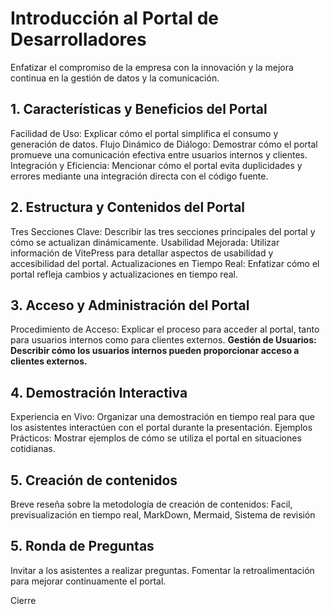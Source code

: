 # Introducción al Portal de Desarrolladores

Enfatizar el compromiso de la empresa con la innovación y la mejora continua en la gestión de datos y la comunicación.

## 1. Características y Beneficios del Portal

Facilidad de Uso: Explicar cómo el portal simplifica el consumo y generación de datos.
Flujo Dinámico de Diálogo: Demostrar cómo el portal promueve una comunicación efectiva entre usuarios internos y clientes.
Integración y Eficiencia: Mencionar cómo el portal evita duplicidades y errores mediante una integración directa con el código fuente.

## 2. Estructura y Contenidos del Portal

Tres Secciones Clave: Describir las tres secciones principales del portal y cómo se actualizan dinámicamente.
Usabilidad Mejorada: Utilizar información de VitePress para detallar aspectos de usabilidad y accesibilidad del portal.
Actualizaciones en Tiempo Real: Enfatizar cómo el portal refleja cambios y actualizaciones en tiempo real.

## 3. Acceso y Administración del Portal

Procedimiento de Acceso: Explicar el proceso para acceder al portal, tanto para usuarios internos como para clientes externos.
**Gestión de Usuarios: Describir cómo los usuarios internos pueden proporcionar acceso a clientes externos.**

## 4. Demostración Interactiva

Experiencia en Vivo: Organizar una demostración en tiempo real para que los asistentes interactúen con el portal durante la presentación.
Ejemplos Prácticos: Mostrar ejemplos de cómo se utiliza el portal en situaciones cotidianas.

## 5. Creación de contenidos

Breve reseña sobre la metodología de creación de contenidos: Facil, previsualización en tiempo real, MarkDown, Mermaid, Sistema de revisión

## 5. Ronda de Preguntas

Invitar a los asistentes a realizar preguntas.
Fomentar la retroalimentación para mejorar continuamente el portal.

Cierre
